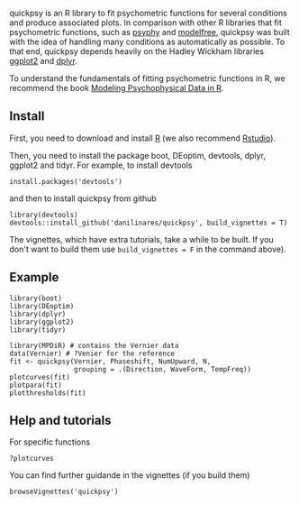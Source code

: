 <!-- README.md is generated from README.Rmd. Please edit that file -->



quickpsy is an R library to fit psychometric functions for several conditions and produce associated plots. In comparison with other R libraries that fit psychometric functions, such as [psyphy](http://cran.r-project.org/web/packages/psyphy/index.html) and [modelfree](http://personalpages.manchester.ac.uk/staff/d.h.foster/software-modelfree/latest/home), quickpsy was built with the idea of
handling many conditions as automatically as possible. To that end, quickpsy depends heavily on the Hadley Wickham libraries [ggplot2](http://ggplot2.org/) and [dplyr](http://cran.r-project.org/web/packages/dplyr/index.html).

To understand the fundamentals of fitting psychometric functions in R, we recommend the book [Modeling Psychophysical Data in R](http://www.springer.com/gp/book/9781461444749).

Install
-------

First, you need to download and install [R](http://cran.rstudio.com) (we also recommend [Rstudio](http://www.rstudio.com/)).

Then, you need to install the package boot, DEoptim, devtools, dplyr, ggplot2 and tidyr. For example, to install devtools

``` {.r}
install.packages('devtools')
```

and then to install quickpsy from github

``` {.r}
library(devtools)
devtools::install_github('danilinares/quickpsy', build_vignettes = T)
```

The vignettes, which have extra tutorials, take a while to be built. If you don't want to build them use `build_vignettes = F` in the command above).

Example
-------

``` {.r}
library(boot)
library(DEoptim)
library(dplyr)
library(ggplot2)
library(tidyr)

library(MPDiR) # contains the Vernier data
data(Vernier) # ?Venier for the reference
fit <- quickpsy(Vernier, Phaseshift, NumUpward, N,
                grouping = .(Direction, WaveForm, TempFreq))
plotcurves(fit)
plotpara(fit)
plotthresholds(fit)
```

Help and tutorials
------------------

For specific functions

``` {.r}
?plotcurves
```

You can find further guidande in the vignettes (if you build them)

``` {.r}
browseVignettes('quickpsy')
```
